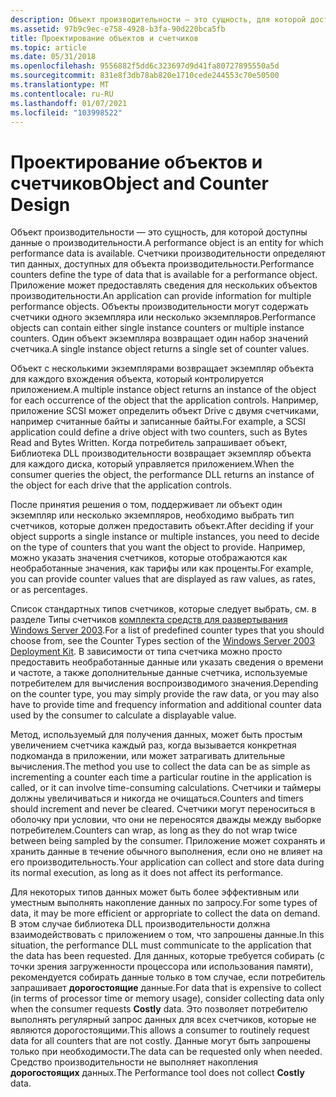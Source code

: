 ```yaml
---
description: Объект производительности — это сущность, для которой доступны данные о производительности.
ms.assetid: 97b9c9ec-e758-4928-b3fa-90d220bca5fb
title: Проектирование объектов и счетчиков
ms.topic: article
ms.date: 05/31/2018
ms.openlocfilehash: 9556882f5dd6c323697d9d41fa80727895550a5d
ms.sourcegitcommit: 831e8f3db78ab820e1710cede244553c70e50500
ms.translationtype: MT
ms.contentlocale: ru-RU
ms.lasthandoff: 01/07/2021
ms.locfileid: "103998522"
---
```

# <a name="object-and-counter-design"></a><span data-ttu-id="cc13c-103">Проектирование объектов и счетчиков</span><span class="sxs-lookup"><span data-stu-id="cc13c-103">Object and Counter Design</span></span>

<span data-ttu-id="cc13c-104">Объект производительности — это сущность, для которой доступны данные о производительности.</span><span class="sxs-lookup"><span data-stu-id="cc13c-104">A performance object is an entity for which performance data is available.</span></span> <span data-ttu-id="cc13c-105">Счетчики производительности определяют тип данных, доступных для объекта производительности.</span><span class="sxs-lookup"><span data-stu-id="cc13c-105">Performance counters define the type of data that is available for a performance object.</span></span> <span data-ttu-id="cc13c-106">Приложение может предоставлять сведения для нескольких объектов производительности.</span><span class="sxs-lookup"><span data-stu-id="cc13c-106">An application can provide information for multiple performance objects.</span></span> <span data-ttu-id="cc13c-107">Объекты производительности могут содержать счетчики одного экземпляра или несколько экземпляров.</span><span class="sxs-lookup"><span data-stu-id="cc13c-107">Performance objects can contain either single instance counters or multiple instance counters.</span></span> <span data-ttu-id="cc13c-108">Один объект экземпляра возвращает один набор значений счетчика.</span><span class="sxs-lookup"><span data-stu-id="cc13c-108">A single instance object returns a single set of counter values.</span></span>

<span data-ttu-id="cc13c-109">Объект с несколькими экземплярами возвращает экземпляр объекта для каждого вхождения объекта, который контролируется приложением.</span><span class="sxs-lookup"><span data-stu-id="cc13c-109">A multiple instance object returns an instance of the object for each occurrence of the object that the application controls.</span></span> <span data-ttu-id="cc13c-110">Например, приложение SCSI может определить объект Drive с двумя счетчиками, например считанные байты и записанные байты.</span><span class="sxs-lookup"><span data-stu-id="cc13c-110">For example, a SCSI application could define a drive object with two counters, such as Bytes Read and Bytes Written.</span></span> <span data-ttu-id="cc13c-111">Когда потребитель запрашивает объект, Библиотека DLL производительности возвращает экземпляр объекта для каждого диска, который управляется приложением.</span><span class="sxs-lookup"><span data-stu-id="cc13c-111">When the consumer queries the object, the performance DLL returns an instance of the object for each drive that the application controls.</span></span>

<span data-ttu-id="cc13c-112">После принятия решения о том, поддерживает ли объект один экземпляр или несколько экземпляров, необходимо выбрать тип счетчиков, которые должен предоставить объект.</span><span class="sxs-lookup"><span data-stu-id="cc13c-112">After deciding if your object supports a single instance or multiple instances, you need to decide on the type of counters that you want the object to provide.</span></span> <span data-ttu-id="cc13c-113">Например, можно указать значения счетчиков, которые отображаются как необработанные значения, как тарифы или как проценты.</span><span class="sxs-lookup"><span data-stu-id="cc13c-113">For example, you can provide counter values that are displayed as raw values, as rates, or as percentages.</span></span>

<span data-ttu-id="cc13c-114">Список стандартных типов счетчиков, которые следует выбрать, см. в разделе Типы счетчиков [комплекта средств для развертывания Windows Server 2003](/previous-versions/windows/it-pro/windows-server-2003/cc776490(v=ws.10)).</span><span class="sxs-lookup"><span data-stu-id="cc13c-114">For a list of predefined counter types that you should choose from, see the Counter Types section of the [Windows Server 2003 Deployment Kit](/previous-versions/windows/it-pro/windows-server-2003/cc776490(v=ws.10)).</span></span> <span data-ttu-id="cc13c-115">В зависимости от типа счетчика можно просто предоставить необработанные данные или указать сведения о времени и частоте, а также дополнительные данные счетчика, используемые потребителем для вычисления воспроизводимого значения.</span><span class="sxs-lookup"><span data-stu-id="cc13c-115">Depending on the counter type, you may simply provide the raw data, or you may also have to provide time and frequency information and additional counter data used by the consumer to calculate a displayable value.</span></span>

<span data-ttu-id="cc13c-116">Метод, используемый для получения данных, может быть простым увеличением счетчика каждый раз, когда вызывается конкретная подкоманда в приложении, или может затрагивать длительные вычисления.</span><span class="sxs-lookup"><span data-stu-id="cc13c-116">The method you use to collect the data can be as simple as incrementing a counter each time a particular routine in the application is called, or it can involve time-consuming calculations.</span></span> <span data-ttu-id="cc13c-117">Счетчики и таймеры должны увеличиваться и никогда не очищаться.</span><span class="sxs-lookup"><span data-stu-id="cc13c-117">Counters and timers should increment and never be cleared.</span></span> <span data-ttu-id="cc13c-118">Счетчики могут переноситься в оболочку при условии, что они не переносятся дважды между выборке потребителем.</span><span class="sxs-lookup"><span data-stu-id="cc13c-118">Counters can wrap, as long as they do not wrap twice between being sampled by the consumer.</span></span> <span data-ttu-id="cc13c-119">Приложение может сохранять и хранить данные в течение обычного выполнения, если оно не влияет на его производительность.</span><span class="sxs-lookup"><span data-stu-id="cc13c-119">Your application can collect and store data during its normal execution, as long as it does not affect its performance.</span></span>

<span data-ttu-id="cc13c-120">Для некоторых типов данных может быть более эффективным или уместным выполнять накопление данных по запросу.</span><span class="sxs-lookup"><span data-stu-id="cc13c-120">For some types of data, it may be more efficient or appropriate to collect the data on demand.</span></span> <span data-ttu-id="cc13c-121">В этом случае библиотека DLL производительности должна взаимодействовать с приложением о том, что запрошены данные.</span><span class="sxs-lookup"><span data-stu-id="cc13c-121">In this situation, the performance DLL must communicate to the application that the data has been requested.</span></span> <span data-ttu-id="cc13c-122">Для данных, которые требуется собирать (с точки зрения загруженности процессора или использования памяти), рекомендуется собирать данные только в том случае, если потребитель запрашивает **дорогостоящие** данные.</span><span class="sxs-lookup"><span data-stu-id="cc13c-122">For data that is expensive to collect (in terms of processor time or memory usage), consider collecting data only when the consumer requests **Costly** data.</span></span> <span data-ttu-id="cc13c-123">Это позволяет потребителю выполнять регулярный запрос данных для всех счетчиков, которые не являются дорогостоящими.</span><span class="sxs-lookup"><span data-stu-id="cc13c-123">This allows a consumer to routinely request data for all counters that are not costly.</span></span> <span data-ttu-id="cc13c-124">Данные могут быть запрошены только при необходимости.</span><span class="sxs-lookup"><span data-stu-id="cc13c-124">The data can be requested only when needed.</span></span> <span data-ttu-id="cc13c-125">Средство производительности не выполняет накопления **дорогостоящих** данных.</span><span class="sxs-lookup"><span data-stu-id="cc13c-125">The Performance tool does not collect **Costly** data.</span></span>

 

 
